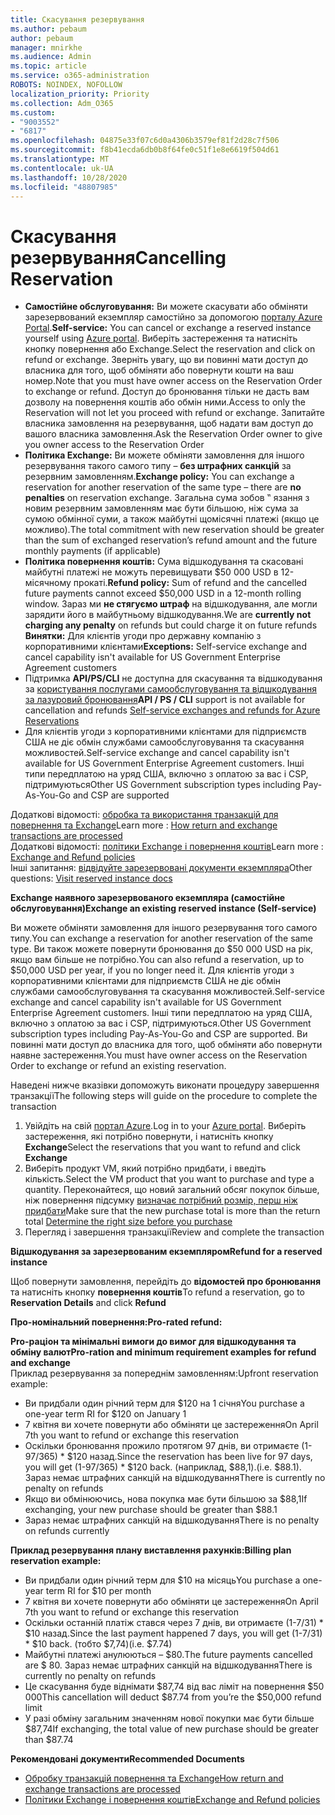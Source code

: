 ```yaml
---
title: Скасування резервування
ms.author: pebaum
author: pebaum
manager: mnirkhe
ms.audience: Admin
ms.topic: article
ms.service: o365-administration
ROBOTS: NOINDEX, NOFOLLOW
localization_priority: Priority
ms.collection: Adm_O365
ms.custom:
- "9003552"
- "6817"
ms.openlocfilehash: 04875e33f07c6d0a4306b3579ef81f2d28c7f506
ms.sourcegitcommit: f8b41ecda6db0b8f64fe0c51f1e8e6619f504d61
ms.translationtype: MT
ms.contentlocale: uk-UA
ms.lasthandoff: 10/28/2020
ms.locfileid: "48807985"
---
```

# <a name="cancelling-reservation"></a><span data-ttu-id="6f86f-102">Скасування резервування</span><span class="sxs-lookup"><span data-stu-id="6f86f-102">Cancelling Reservation</span></span>

- <span data-ttu-id="6f86f-103">**Самостійне обслуговування:** Ви можете скасувати або обміняти зарезервований екземпляр самостійно за допомогою [порталу Azure Portal](https://portal.azure.com/#blade/Microsoft_Azure_Reservations/ReservationsBrowseBlade).</span><span class="sxs-lookup"><span data-stu-id="6f86f-103">**Self-service:** You can cancel or exchange a reserved instance yourself using [Azure portal](https://portal.azure.com/#blade/Microsoft_Azure_Reservations/ReservationsBrowseBlade).</span></span> <span data-ttu-id="6f86f-104">Виберіть застереження та натисніть кнопку повернення або Exchange.</span><span class="sxs-lookup"><span data-stu-id="6f86f-104">Select the reservation and click on refund or exchange.</span></span> <span data-ttu-id="6f86f-105">Зверніть увагу, що ви повинні мати доступ до власника для того, щоб обміняти або повернути кошти на ваш номер.</span><span class="sxs-lookup"><span data-stu-id="6f86f-105">Note that you must have owner access on the Reservation Order to exchange or refund.</span></span> <span data-ttu-id="6f86f-106">Доступ до бронювання тільки не дасть вам дозволу на повернення коштів або обмін ними.</span><span class="sxs-lookup"><span data-stu-id="6f86f-106">Access to only the Reservation will not let you proceed with refund or exchange.</span></span> <span data-ttu-id="6f86f-107">Запитайте власника замовлення на резервування, щоб надати вам доступ до вашого власника замовлення.</span><span class="sxs-lookup"><span data-stu-id="6f86f-107">Ask the Reservation Order owner to give you owner access to the Reservation Order</span></span>
- <span data-ttu-id="6f86f-108">**Політика Exchange:** Ви можете обміняти замовлення для іншого резервування такого самого типу – **без штрафних санкцій** за резервним замовленням.</span><span class="sxs-lookup"><span data-stu-id="6f86f-108">**Exchange policy:** You can exchange a reservation for another reservation of the same type – there are **no penalties** on reservation exchange.</span></span> <span data-ttu-id="6f86f-109">Загальна сума зобов ‟ язання з новим резервним замовленням має бути більшою, ніж сума за сумою обмінної суми, а також майбутні щомісячні платежі (якщо це можливо).</span><span class="sxs-lookup"><span data-stu-id="6f86f-109">The total commitment with new reservation should be greater than the sum of exchanged reservation’s refund amount and the future monthly payments (if applicable)</span></span>
- <span data-ttu-id="6f86f-110">**Політика повернення коштів:** Сума відшкодування та скасовані майбутні платежі не можуть перевищувати $50 000 USD в 12-місячному прокаті.</span><span class="sxs-lookup"><span data-stu-id="6f86f-110">**Refund policy:** Sum of refund and the cancelled future payments cannot exceed $50,000 USD in a 12-month rolling window.</span></span> <span data-ttu-id="6f86f-111">Зараз ми **не стягуємо штраф** на відшкодування, але могли зарядити його в майбутньому відшкодування.</span><span class="sxs-lookup"><span data-stu-id="6f86f-111">We are **currently not charging any penalty** on refunds but could charge it on future refunds</span></span>  
    <span data-ttu-id="6f86f-112">**Винятки:** Для клієнтів угоди про державну компанію з корпоративними клієнтами</span><span class="sxs-lookup"><span data-stu-id="6f86f-112">**Exceptions:** Self-service exchange and cancel capability isn't available for US Government Enterprise Agreement customers</span></span>
- <span data-ttu-id="6f86f-113">Підтримка **API/PS/CLI** не доступна для скасування та відшкодування за [користування послугами самообслуговування та відшкодування за лазуровий бронювання](https://docs.microsoft.com/azure/cost-management-billing/reservations/exchange-and-refund-azure-reservations?WT.mc_id=Portal-Microsoft_Azure_Support)</span><span class="sxs-lookup"><span data-stu-id="6f86f-113">**API / PS / CLI** support is not available for cancellation and refunds [Self-service exchanges and refunds for Azure Reservations](https://docs.microsoft.com/azure/cost-management-billing/reservations/exchange-and-refund-azure-reservations?WT.mc_id=Portal-Microsoft_Azure_Support)</span></span>
- <span data-ttu-id="6f86f-114">Для клієнтів угоди з корпоративними клієнтами для підприємств США не діє обмін службами самообслуговування та скасування можливостей.</span><span class="sxs-lookup"><span data-stu-id="6f86f-114">Self-service exchange and cancel capability isn't available for US Government Enterprise Agreement customers.</span></span> <span data-ttu-id="6f86f-115">Інші типи передплатою на уряд США, включно з оплатою за вас і CSP, підтримуються</span><span class="sxs-lookup"><span data-stu-id="6f86f-115">Other US Government subscription types including Pay-As-You-Go and CSP are supported</span></span>

<span data-ttu-id="6f86f-116">Додаткові відомості: [обробка та використання транзакцій для повернення та Exchange](https://docs.microsoft.com/azure/billing/billing-azure-reservations-self-service-exchange-and-refund?WT.mc_id=Portal-Microsoft_Azure_Support#how-return-and-exchange-transactions-are-processed)</span><span class="sxs-lookup"><span data-stu-id="6f86f-116">Learn more : [How return and exchange transactions are processed](https://docs.microsoft.com/azure/billing/billing-azure-reservations-self-service-exchange-and-refund?WT.mc_id=Portal-Microsoft_Azure_Support#how-return-and-exchange-transactions-are-processed)</span></span>  
<span data-ttu-id="6f86f-117">Додаткові відомості: [політики Exchange і повернення коштів](https://docs.microsoft.com/azure/billing/billing-azure-reservations-self-service-exchange-and-refund?WT.mc_id=Portal-Microsoft_Azure_Support#exchange-policies)</span><span class="sxs-lookup"><span data-stu-id="6f86f-117">Learn more : [Exchange and Refund policies](https://docs.microsoft.com/azure/billing/billing-azure-reservations-self-service-exchange-and-refund?WT.mc_id=Portal-Microsoft_Azure_Support#exchange-policies)</span></span>  
<span data-ttu-id="6f86f-118">Інші запитання: [відвідуйте зарезервовані документи екземпляра](https://docs.microsoft.com/azure/billing/billing-save-compute-costs-reservations?WT.mc_id=Portal-Microsoft_Azure_Support)</span><span class="sxs-lookup"><span data-stu-id="6f86f-118">Other questions: [Visit reserved instance docs](https://docs.microsoft.com/azure/billing/billing-save-compute-costs-reservations?WT.mc_id=Portal-Microsoft_Azure_Support)</span></span>

<span data-ttu-id="6f86f-119">**Exchange наявного зарезервованого екземпляра (самостійне обслуговування)**</span><span class="sxs-lookup"><span data-stu-id="6f86f-119">**Exchange an existing reserved instance (Self-service)**</span></span>

<span data-ttu-id="6f86f-120">Ви можете обміняти замовлення для іншого резервування того самого типу.</span><span class="sxs-lookup"><span data-stu-id="6f86f-120">You can exchange a reservation for another reservation of the same type.</span></span> <span data-ttu-id="6f86f-121">Ви також можете повернути бронювання до $50 000 USD на рік, якщо вам більше не потрібно.</span><span class="sxs-lookup"><span data-stu-id="6f86f-121">You can also refund a reservation, up to $50,000 USD per year, if you no longer need it.</span></span> <span data-ttu-id="6f86f-122">Для клієнтів угоди з корпоративними клієнтами для підприємств США не діє обмін службами самообслуговування та скасування можливостей.</span><span class="sxs-lookup"><span data-stu-id="6f86f-122">Self-service exchange and cancel capability isn't available for US Government Enterprise Agreement customers.</span></span> <span data-ttu-id="6f86f-123">Інші типи передплатою на уряд США, включно з оплатою за вас і CSP, підтримуються.</span><span class="sxs-lookup"><span data-stu-id="6f86f-123">Other US Government subscription types including Pay-As-You-Go and CSP are supported.</span></span> <span data-ttu-id="6f86f-124">Ви повинні мати доступ до власника для того, щоб обміняти або повернути наявне застереження.</span><span class="sxs-lookup"><span data-stu-id="6f86f-124">You must have owner access on the Reservation Order to exchange or refund an existing reservation.</span></span>

<span data-ttu-id="6f86f-125">Наведені нижче вказівки допоможуть виконати процедуру завершення транзакції</span><span class="sxs-lookup"><span data-stu-id="6f86f-125">The following steps will guide on the procedure to complete the transaction</span></span>

1. <span data-ttu-id="6f86f-126">Увійдіть на свій [портал Azure](https://portal.azure.com/#blade/Microsoft_Azure_Reservations/ReservationsBrowseBlade).</span><span class="sxs-lookup"><span data-stu-id="6f86f-126">Log in to your [Azure portal](https://portal.azure.com/#blade/Microsoft_Azure_Reservations/ReservationsBrowseBlade).</span></span> <span data-ttu-id="6f86f-127">Виберіть застереження, які потрібно повернути, і натисніть кнопку **Exchange**</span><span class="sxs-lookup"><span data-stu-id="6f86f-127">Select the reservations that you want to refund and click **Exchange**</span></span>
2. <span data-ttu-id="6f86f-128">Виберіть продукт VM, який потрібно придбати, і введіть кількість.</span><span class="sxs-lookup"><span data-stu-id="6f86f-128">Select the VM product that you want to purchase and type a quantity.</span></span> <span data-ttu-id="6f86f-129">Переконайтеся, що новий загальний обсяг покупок більше, ніж повернення підсумку [визначає потрібний розмір, перш ніж придбати](https://docs.microsoft.com/azure/virtual-machines/windows/prepay-reserved-vm-instances?WT.mc_id=Portal-Microsoft_Azure_Support#determine-the-right-vm-size-before-you-buy)</span><span class="sxs-lookup"><span data-stu-id="6f86f-129">Make sure that the new purchase total is more than the return total [Determine the right size before you purchase](https://docs.microsoft.com/azure/virtual-machines/windows/prepay-reserved-vm-instances?WT.mc_id=Portal-Microsoft_Azure_Support#determine-the-right-vm-size-before-you-buy)</span></span>
3. <span data-ttu-id="6f86f-130">Перегляд і завершення транзакції</span><span class="sxs-lookup"><span data-stu-id="6f86f-130">Review and complete the transaction</span></span>

<span data-ttu-id="6f86f-131">**Відшкодування за зарезервованим екземпляром**</span><span class="sxs-lookup"><span data-stu-id="6f86f-131">**Refund for a reserved instance**</span></span>

<span data-ttu-id="6f86f-132">Щоб повернути замовлення, перейдіть до **відомостей про бронювання** та натисніть кнопку **повернення коштів**</span><span class="sxs-lookup"><span data-stu-id="6f86f-132">To refund a reservation, go to **Reservation Details** and click **Refund**</span></span>

<span data-ttu-id="6f86f-133">**Про-номінальний повернення:**</span><span class="sxs-lookup"><span data-stu-id="6f86f-133">**Pro-rated refund:**</span></span>

<span data-ttu-id="6f86f-134">**Pro-раціон та мінімальні вимоги до вимог для відшкодування та обміну валют**</span><span class="sxs-lookup"><span data-stu-id="6f86f-134">**Pro-ration and minimum requirement examples for refund and exchange**</span></span>  
<span data-ttu-id="6f86f-135">Приклад резервування за попереднім замовленням:</span><span class="sxs-lookup"><span data-stu-id="6f86f-135">Upfront reservation example:</span></span>

- <span data-ttu-id="6f86f-136">Ви придбали один річний терм для $120 на 1 січня</span><span class="sxs-lookup"><span data-stu-id="6f86f-136">You purchase a one-year term RI for $120 on January 1</span></span>
- <span data-ttu-id="6f86f-137">7 квітня ви хочете повернути або обміняти це застереження</span><span class="sxs-lookup"><span data-stu-id="6f86f-137">On April 7th you want to refund or exchange this reservation</span></span>
- <span data-ttu-id="6f86f-138">Оскільки бронювання прожило протягом 97 днів, ви отримаєте (1-97/365) \* $120 назад.</span><span class="sxs-lookup"><span data-stu-id="6f86f-138">Since the reservation has been live for 97 days, you will get (1-97/365) \* $120 back.</span></span> <span data-ttu-id="6f86f-139">(наприклад, $88,1).</span><span class="sxs-lookup"><span data-stu-id="6f86f-139">(i.e. $88.1).</span></span> <span data-ttu-id="6f86f-140">Зараз немає штрафних санкцій на відшкодування</span><span class="sxs-lookup"><span data-stu-id="6f86f-140">There is currently no penalty on refunds</span></span>
- <span data-ttu-id="6f86f-141">Якщо ви обмінюючись, нова покупка має бути більшою за $88,1</span><span class="sxs-lookup"><span data-stu-id="6f86f-141">If exchanging, your new purchase should be greater than $88.1</span></span>
- <span data-ttu-id="6f86f-142">Зараз немає штрафних санкцій на відшкодування</span><span class="sxs-lookup"><span data-stu-id="6f86f-142">There is no penalty on refunds currently</span></span>

<span data-ttu-id="6f86f-143">**Приклад резервування плану виставлення рахунків:**</span><span class="sxs-lookup"><span data-stu-id="6f86f-143">**Billing plan reservation example:**</span></span>

- <span data-ttu-id="6f86f-144">Ви придбали один річний терм для $10 на місяць</span><span class="sxs-lookup"><span data-stu-id="6f86f-144">You purchase a one-year term RI for $10 per month</span></span>
- <span data-ttu-id="6f86f-145">7 квітня ви хочете повернути або обміняти це застереження</span><span class="sxs-lookup"><span data-stu-id="6f86f-145">On April 7th you want to refund or exchange this reservation</span></span>
- <span data-ttu-id="6f86f-146">Оскільки останній платіж стався через 7 днів, ви отримаєте (1-7/31) \* $10 назад.</span><span class="sxs-lookup"><span data-stu-id="6f86f-146">Since the last payment happened 7 days, you will get (1-7/31) \* $10 back.</span></span> <span data-ttu-id="6f86f-147">(тобто $7,74)</span><span class="sxs-lookup"><span data-stu-id="6f86f-147">(i.e. $7.74)</span></span>
- <span data-ttu-id="6f86f-148">Майбутні платежі анулюються – $80.</span><span class="sxs-lookup"><span data-stu-id="6f86f-148">The future payments cancelled are $ 80.</span></span> <span data-ttu-id="6f86f-149">Зараз немає штрафних санкцій на відшкодування</span><span class="sxs-lookup"><span data-stu-id="6f86f-149">There is currently no penalty on refunds</span></span>
- <span data-ttu-id="6f86f-150">Це скасування буде віднімати $87,74 від вас ліміт на повернення $50 000</span><span class="sxs-lookup"><span data-stu-id="6f86f-150">This cancellation will deduct $87.74 from you’re the $50,000 refund limit</span></span>
- <span data-ttu-id="6f86f-151">У разі обміну загальним значенням нової покупки має бути більше $87,74</span><span class="sxs-lookup"><span data-stu-id="6f86f-151">If exchanging, the total value of new purchase should be greater than $87.74</span></span>

<span data-ttu-id="6f86f-152">**Рекомендовані документи**</span><span class="sxs-lookup"><span data-stu-id="6f86f-152">**Recommended Documents**</span></span>

- [<span data-ttu-id="6f86f-153">Обробку транзакцій повернення та Exchange</span><span class="sxs-lookup"><span data-stu-id="6f86f-153">How return and exchange transactions are processed</span></span>](https://docs.microsoft.com/azure/billing/billing-azure-reservations-self-service-exchange-and-refund?WT.mc_id=Portal-Microsoft_Azure_Support#how-return-and-exchange-transactions-are-processed)
- [<span data-ttu-id="6f86f-154">Політики Exchange і повернення коштів</span><span class="sxs-lookup"><span data-stu-id="6f86f-154">Exchange and Refund policies</span></span>](https://docs.microsoft.com/azure/billing/billing-azure-reservations-self-service-exchange-and-refund?WT.mc_id=Portal-Microsoft_Azure_Support#exchange-policies)